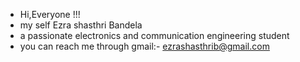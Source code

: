 -  Hi,Everyone !!!
-  my self Ezra shasthri Bandela
-  a passionate electronics and communication engineering student
-  you can reach me through gmail:- ezrashasthrib@gmail.com

<!---
ezrashasthrib/ezrashasthrib is a ✨ special ✨ repository because its `README.md` (this file) appears on your GitHub profile.
You can click the Preview link to take a look at your changes.
--->
